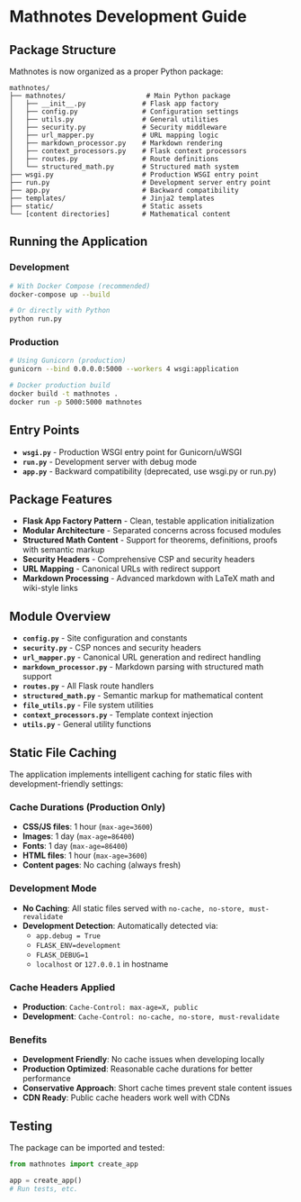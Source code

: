 # Mathnotes Development Guide

## Package Structure

Mathnotes is now organized as a proper Python package:

```
mathnotes/
├── mathnotes/                    # Main Python package
│   ├── __init__.py              # Flask app factory
│   ├── config.py                # Configuration settings
│   ├── utils.py                 # General utilities
│   ├── security.py              # Security middleware
│   ├── url_mapper.py            # URL mapping logic
│   ├── markdown_processor.py    # Markdown rendering
│   ├── context_processors.py    # Flask context processors
│   ├── routes.py                # Route definitions
│   └── structured_math.py       # Structured math system
├── wsgi.py                      # Production WSGI entry point
├── run.py                       # Development server entry point
├── app.py                       # Backward compatibility
├── templates/                   # Jinja2 templates
├── static/                      # Static assets
└── [content directories]        # Mathematical content
```

## Running the Application

### Development
```bash
# With Docker Compose (recommended)
docker-compose up --build

# Or directly with Python
python run.py
```

### Production
```bash
# Using Gunicorn (production)
gunicorn --bind 0.0.0.0:5000 --workers 4 wsgi:application

# Docker production build
docker build -t mathnotes .
docker run -p 5000:5000 mathnotes
```

## Entry Points

- **`wsgi.py`** - Production WSGI entry point for Gunicorn/uWSGI
- **`run.py`** - Development server with debug mode
- **`app.py`** - Backward compatibility (deprecated, use wsgi.py or run.py)

## Package Features

- **Flask App Factory Pattern** - Clean, testable application initialization
- **Modular Architecture** - Separated concerns across focused modules
- **Structured Math Content** - Support for theorems, definitions, proofs with semantic markup
- **Security Headers** - Comprehensive CSP and security headers
- **URL Mapping** - Canonical URLs with redirect support
- **Markdown Processing** - Advanced markdown with LaTeX math and wiki-style links

## Module Overview

- **`config.py`** - Site configuration and constants
- **`security.py`** - CSP nonces and security headers
- **`url_mapper.py`** - Canonical URL generation and redirect handling
- **`markdown_processor.py`** - Markdown parsing with structured math support
- **`routes.py`** - All Flask route handlers
- **`structured_math.py`** - Semantic markup for mathematical content
- **`file_utils.py`** - File system utilities
- **`context_processors.py`** - Template context injection
- **`utils.py`** - General utility functions

## Static File Caching

The application implements intelligent caching for static files with development-friendly settings:

### Cache Durations (Production Only)
- **CSS/JS files**: 1 hour (`max-age=3600`)
- **Images**: 1 day (`max-age=86400`)
- **Fonts**: 1 day (`max-age=86400`)
- **HTML files**: 1 hour (`max-age=3600`)
- **Content pages**: No caching (always fresh)

### Development Mode
- **No Caching**: All static files served with `no-cache, no-store, must-revalidate`
- **Development Detection**: Automatically detected via:
  - `app.debug = True`
  - `FLASK_ENV=development`
  - `FLASK_DEBUG=1`
  - `localhost` or `127.0.0.1` in hostname

### Cache Headers Applied
- **Production**: `Cache-Control: max-age=X, public`
- **Development**: `Cache-Control: no-cache, no-store, must-revalidate`

### Benefits
- **Development Friendly**: No cache issues when developing locally
- **Production Optimized**: Reasonable cache durations for better performance
- **Conservative Approach**: Short cache times prevent stale content issues
- **CDN Ready**: Public cache headers work well with CDNs

## Testing

The package can be imported and tested:

```python
from mathnotes import create_app

app = create_app()
# Run tests, etc.
```